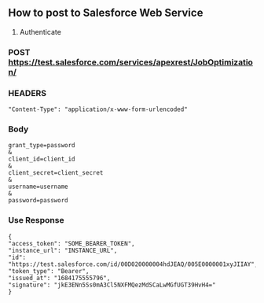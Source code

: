 ## How to post to Salesforce Web Service

1. Authenticate
    

    
### POST https://test.salesforce.com/services/apexrest/JobOptimization/ 
### HEADERS 
    "Content-Type": "application/x-www-form-urlencoded"
### Body 
    grant_type=password
    &
    client_id=client_id
    &
    client_secret=client_secret
    &
    username=username
    &
    password=password


### Use Response
    {
	"access_token": "SOME_BEARER_TOKEN",
	"instance_url": "INSTANCE_URL",
	"id": "https://test.salesforce.com/id/00D020000004hdJEAQ/005E0000001xyJIIAY",
	"token_type": "Bearer",
	"issued_at": "1684175555796",
	"signature": "jkE3ENn5Ss0mA3Cl5NXFMQezMdSCaLwMGfUGT39HvH4="
    }
